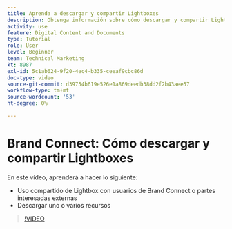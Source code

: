 ```yaml
---
title: Aprenda a descargar y compartir Lightboxes
description: Obtenga información sobre cómo descargar y compartir Lightboxes y recursos en Brand Connect de [!UICONTROL WORKFRONT DAM].
activity: use
feature: Digital Content and Documents
type: Tutorial
role: User
level: Beginner
team: Technical Marketing
kt: 8987
exl-id: 5c1ab624-9f20-4ec4-b335-ceeaf9cbc86d
doc-type: video
source-git-commit: d39754b619e526e1a869deedb38dd2f2b43aee57
workflow-type: tm+mt
source-wordcount: '53'
ht-degree: 0%

---
```


# Brand Connect: Cómo descargar y compartir Lightboxes

En este vídeo, aprenderá a hacer lo siguiente:

* Uso compartido de Lightbox con usuarios de Brand Connect o partes interesadas externas
* Descargar uno o varios recursos

>[!VIDEO](https://video.tv.adobe.com/v/335249/?quality=12)
